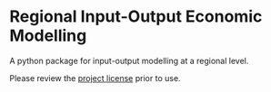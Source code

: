 # Regional Input-Output Economic Modelling

A python package for input-output modelling at a regional level.

Please review the [project license](license.md) prior to use.
